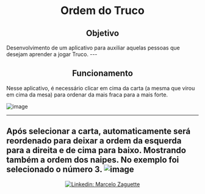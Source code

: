 <h1 align="center">Ordem do Truco</h1>
<h2 align="center">Objetivo</h2>
Desenvolvimento de um aplicativo para auxiliar aquelas pessoas que desejam aprender a jogar Truco.
---
<h2 align="center">Funcionamento</h2>
Nesse aplicativo, é necessário clicar em cima da carta (a mesma que virou em cima da mesa) para ordenar da mais fraca para a mais forte.

![image](https://user-images.githubusercontent.com/41178325/116300913-d581d500-a775-11eb-8ebe-437d11641d17.png)

---
Após selecionar a carta, automaticamente será reordenado para deixar a ordem da esquerda para a direita e de cima para baixo. Mostrando também a ordem dos naipes. No exemplo foi selecionado o número 3.
  ![image](https://user-images.githubusercontent.com/41178325/116300571-6ad09980-a775-11eb-8d29-2495483847f0.png)
 ---
<div align = "center">
   <a href="https://www.linkedin.com/in/marcelozaguettejunior/"><img src="https://img.shields.io/badge/-Marcelo%20Zaguette%20Junior-292929?style=flat-square&logo=Linkedin&logoColor=white&link=https://www.linkedin.com/in/marcelozaguettejunior/" alt="Linkedin: Marcelo Zaguette"></a>
</div>
